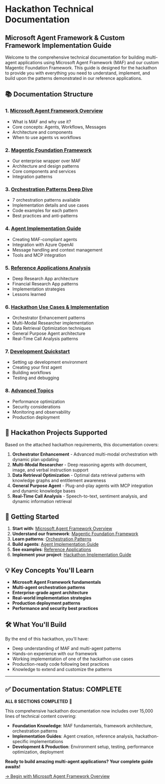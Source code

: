 # Hackathon Technical Documentation

## Microsoft Agent Framework & Custom Framework Implementation Guide

Welcome to the comprehensive technical documentation for building multi-agent applications using Microsoft Agent Framework (MAF) and our custom Magentic Foundation Framework. This guide is designed for the hackathon to provide you with everything you need to understand, implement, and build upon the patterns demonstrated in our reference applications.

## 📚 Documentation Structure

### 1. [Microsoft Agent Framework Overview](./01-maf-overview.md)
- What is MAF and why use it?
- Core concepts: Agents, Workflows, Messages
- Architecture and components
- When to use agents vs workflows

### 2. [Magentic Foundation Framework](./02-framework-architecture.md)
- Our enterprise wrapper over MAF
- Architecture and design patterns
- Core components and services
- Integration patterns

### 3. [Orchestration Patterns Deep Dive](./03-orchestration-patterns.md)
- 7 orchestration patterns available
- Implementation details and use cases
- Code examples for each pattern
- Best practices and anti-patterns

### 4. [Agent Implementation Guide](./04-agent-implementation.md)
- Creating MAF-compliant agents
- Integration with Azure OpenAI
- Message handling and context management
- Tools and MCP integration

### 5. [Reference Applications Analysis](./05-reference-apps.md)
- Deep Research App architecture
- Financial Research App patterns
- Implementation strategies
- Lessons learned

### 6. [Hackathon Use Cases & Implementation](./06-hackathon-implementation.md)
- Orchestrator Enhancement patterns
- Multi-Modal Researcher implementation
- Data Retrieval Optimization techniques
- General Purpose Agent architecture
- Real-Time Call Analysis patterns

### 7. [Development Quickstart](./07-development-guide.md)
- Setting up development environment
- Creating your first agent
- Building workflows
- Testing and debugging

### 8. [Advanced Topics](./08-advanced-topics.md)
- Performance optimization
- Security considerations
- Monitoring and observability
- Production deployment

## 🎯 Hackathon Projects Supported

Based on the attached hackathon requirements, this documentation covers:

1. **Orchestrator Enhancement** - Advanced multi-modal orchestration with dynamic plan updating
2. **Multi-Modal Researcher** - Deep reasoning agents with document, image, and verbal instruction support
3. **Data Retrieval Optimization** - Optimal data retrieval patterns with knowledge graphs and entitlement awareness
4. **General Purpose Agent** - Plug-and-play agents with MCP integration and dynamic knowledge bases
5. **Real-Time Call Analysis** - Speech-to-text, sentiment analysis, and dynamic information retrieval

## 🚀 Getting Started

1. **Start with**: [Microsoft Agent Framework Overview](./01-maf-overview.md)
2. **Understand our framework**: [Magentic Foundation Framework](./02-framework-architecture.md)
3. **Learn patterns**: [Orchestration Patterns](./03-orchestration-patterns.md)
4. **Build agents**: [Agent Implementation Guide](./04-agent-implementation.md)
5. **See examples**: [Reference Applications](./05-reference-apps.md)
6. **Implement your project**: [Hackathon Implementation Guide](./06-hackathon-implementation.md)

## 💡 Key Concepts You'll Learn

- **Microsoft Agent Framework fundamentals**
- **Multi-agent orchestration patterns**
- **Enterprise-grade agent architecture**
- **Real-world implementation strategies**
- **Production deployment patterns**
- **Performance and security best practices**

## 🛠 What You'll Build

By the end of this hackathon, you'll have:
- Deep understanding of MAF and multi-agent patterns
- Hands-on experience with our framework
- Working implementation of one of the hackathon use cases
- Production-ready code following best practices
- Knowledge to extend and customize the patterns

---

## ✅ Documentation Status: COMPLETE

**ALL 8 SECTIONS COMPLETED** 🎉

This comprehensive hackathon documentation now includes over 15,000 lines of technical content covering:
- **Foundation Knowledge**: MAF fundamentals, framework architecture, orchestration patterns
- **Implementation Guides**: Agent creation, reference analysis, hackathon-specific implementations  
- **Development & Production**: Environment setup, testing, performance optimization, deployment

**Ready to build amazing multi-agent applications? Your complete guide awaits!**

[→ Begin with Microsoft Agent Framework Overview](./01-maf-overview.md)